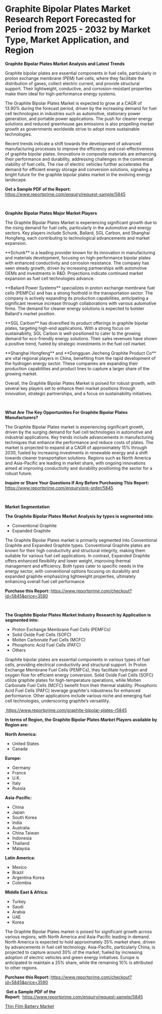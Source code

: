 <p><h1>Graphite Bipolar Plates Market Research Report Forecasted for Period from 2025 -  2032 by Market Type, Market Application, and Region</h1></p><p><strong>Graphite Bipolar Plates Market Analysis and Latest Trends</strong></p>
<p><p>Graphite bipolar plates are essential components in fuel cells, particularly in proton exchange membrane (PEM) fuel cells, where they facilitate the distribution of gases, collect electric current, and provide structural support. Their lightweight, conductive, and corrosion-resistant properties make them ideal for high-performance energy systems. </p><p>The Graphite Bipolar Plates Market is expected to grow at a CAGR of 13.90% during the forecast period, driven by the increasing demand for fuel cell technologies in industries such as automotive, stationary power generation, and portable power applications. The push for cleaner energy solutions and reduced greenhouse gas emissions is also propelling market growth as governments worldwide strive to adopt more sustainable technologies. </p><p>Recent trends indicate a shift towards the development of advanced manufacturing processes to improve the efficiency and cost-effectiveness of graphite bipolar plates. Innovations in composite materials are enhancing their performance and durability, addressing challenges in the commercial viability of fuel cells. The rise of electric vehicles further accelerates the demand for efficient energy storage and conversion solutions, signaling a bright future for the graphite bipolar plates market in the evolving energy landscape.</p></p>
<p><strong>Get a Sample PDF of the Report:&nbsp;</strong> <a href="https://www.reportprime.com/enquiry/request-sample/5845?utm_campaign=3111&utm_medium=2&utm_source=Github&utm_content=ia&utm_term=19032025&utm_id=graphite-bipolar-plates">https://www.reportprime.com/enquiry/request-sample/5845</a></p>
<p>&nbsp;</p>
<p><strong>Graphite Bipolar Plates Major Market Players</strong></p>
<p><p>The Graphite Bipolar Plates Market is experiencing significant growth due to the rising demand for fuel cells, particularly in the automotive and energy sectors. Key players include Schunk, Ballard, SGL Carbon, and Shanghai Hongfeng, each contributing to technological advancements and market expansion.</p><p>**Schunk** is a leading provider known for its innovation in manufacturing and materials development, focusing on high-performance bipolar plates with enhanced conductivity and corrosion resistance. The company has seen steady growth, driven by increasing partnerships with automotive OEMs and investments in R&D. Projections indicate continued market expansion as fuel cell technologies advance.</p><p>**Ballard Power Systems** specializes in proton exchange membrane fuel cells (PEMFCs) and has a strong foothold in the transportation sector. The company is actively expanding its production capabilities, anticipating a significant revenue increase through collaborations with various automotive firms. The demand for cleaner energy solutions is expected to bolster Ballard's market position.</p><p>**SGL Carbon** has diversified its product offerings in graphite bipolar plates, targeting high-end applications. With a strong focus on sustainability, SGL Carbon is well-positioned to cater to the growing demand for eco-friendly energy solutions. Their sales revenues have shown a positive trend, fueled by strategic investments in the fuel cell market.</p><p>**Shanghai Hongfeng** and **Dongguan Jiecheng Graphite Product Co** are vital regional players in China, benefiting from the rapid development of the hydrogen energy sector. These companies are expanding their production capabilities and product lines to capture a larger share of the growing market.</p><p>Overall, the Graphite Bipolar Plates Market is poised for robust growth, with several key players set to enhance their market positions through innovation, strategic partnerships, and a focus on sustainability initiatives.</p></p>
<p>&nbsp;</p>
<p><strong>What Are The Key Opportunities For Graphite Bipolar Plates Manufacturers?</strong></p>
<p><p>The Graphite Bipolar Plates market is experiencing significant growth, driven by the surging demand for fuel cell technologies in automotive and industrial applications. Key trends include advancements in manufacturing techniques that enhance the performance and reduce costs of plates. The market is projected to expand at a CAGR of approximately 15% through 2030, fueled by increasing investments in renewable energy and a shift towards cleaner transportation solutions. Regions such as North America and Asia-Pacific are leading in market share, with ongoing innovations aimed at improving conductivity and durability positioning the sector for a robust future.</p></p>
<p><strong>Inquire or Share Your Questions If Any Before Purchasing This Report:</strong> <a href="https://www.reportprime.com/enquiry/pre-order/5845?utm_campaign=3111&utm_medium=2&utm_source=Github&utm_content=ia&utm_term=19032025&utm_id=graphite-bipolar-plates">https://www.reportprime.com/enquiry/pre-order/5845</a></p>
<p>&nbsp;</p>
<p><strong>Market Segmentation</strong></p>
<p><strong>The Graphite Bipolar Plates Market Analysis by types is segmented into:</strong></p>
<p><ul><li>Conventional Graphite</li><li>Expanded Graphite</li></ul></p>
<p><p>The Graphite Bipolar Plates market is primarily segmented into Conventional Graphite and Expanded Graphite types. Conventional Graphite plates are known for their high conductivity and structural integrity, making them suitable for various fuel cell applications. In contrast, Expanded Graphite offers enhanced flexibility and lower weight, improving thermal management and efficiency. Both types cater to specific needs in the energy sector, with conventional options focusing on durability and expanded graphite emphasizing lightweight properties, ultimately enhancing overall fuel cell performance.</p></p>
<p><strong>Purchase this Report:&nbsp;</strong><a href="https://www.reportprime.com/checkout?id=5845&price=3590&utm_campaign=3111&utm_medium=2&utm_source=Github&utm_content=ia&utm_term=19032025&utm_id=graphite-bipolar-plates">https://www.reportprime.com/checkout?id=5845&price=3590</a></p>
<p>&nbsp;</p>
<p><strong>The Graphite Bipolar Plates Market Industry Research by Application is segmented into:</strong></p>
<p><ul><li>Proton Exchange Membrane Fuel Cells (PEMFCs)</li><li>Solid Oxide Fuel Cells (SOFC)</li><li>Molten Carbonate Fuel Cells (MCFC)</li><li>Phosphoric Acid Fuel Cells (PAFC)</li><li>Others</li></ul></p>
<p><p>Graphite bipolar plates are essential components in various types of fuel cells, providing electrical conductivity and structural support. In Proton Exchange Membrane Fuel Cells (PEMFCs), they facilitate hydrogen and oxygen flow for efficient energy conversion. Solid Oxide Fuel Cells (SOFC) utilize graphite plates for high-temperature operations, while Molten Carbonate Fuel Cells (MCFC) benefit from their thermal stability. Phosphoric Acid Fuel Cells (PAFC) leverage graphite's robustness for enhanced performance. Other applications include various niche and emerging fuel cell technologies, underscoring graphite’s versatility.</p></p>
<p><a href="https://www.reportprime.com/graphite-bipolar-plates-r5845?utm_campaign=3111&utm_medium=2&utm_source=Github&utm_content=ia&utm_term=19032025&utm_id=graphite-bipolar-plates">&nbsp;https://www.reportprime.com/graphite-bipolar-plates-r5845</a></p>
<p><strong>In terms of Region, the Graphite Bipolar Plates Market Players available by Region are:</strong></p>
<p>
    <p> <strong> North America: </strong>
        <ul>
            <li>United States</li>
            <li>Canada</li>
        </ul>
        </p> 
    <p> <strong> Europe: </strong>
        <ul>
            <li>Germany</li>
            <li>France</li>
            <li>U.K.</li>
            <li>Italy</li>
            <li>Russia</li>
        </ul>
        </p> 
    <p> <strong> Asia-Pacific: </strong>
        <ul>
            <li>China</li>
            <li>Japan</li>
            <li>South Korea</li>
            <li>India</li>
            <li>Australia</li>
            <li>China Taiwan</li>
            <li>Indonesia</li>
            <li>Thailand</li>
            <li>Malaysia</li>
        </ul>
        </p> 
    <p> <strong> Latin America: </strong>
        <ul>
            <li>Mexico</li>
            <li>Brazil</li>
            <li>Argentina Korea</li>
            <li>Colombia</li>
        </ul>
        </p> 
    <p> <strong> Middle East & Africa: </strong>
        <ul>
            <li>Turkey</li>
            <li>Saudi</li>
            <li>Arabia</li>
            <li>UAE</li>
            <li>Korea</li>
        </ul>
    </p>
    </p>
<p><p>The Graphite Bipolar Plates market is poised for significant growth across various regions, with North America and Asia-Pacific leading in demand. North America is expected to hold approximately 35% market share, driven by advancements in fuel cell technology. Asia-Pacific, particularly China, is projected to capture around 30% of the market, fueled by increasing adoption of electric vehicles and green energy initiatives. Europe is anticipated to maintain a 25% share, while the remaining 10% is attributed to other regions.</p></p>
<p><strong>Purchase this Report: </strong><a href="https://www.reportprime.com/checkout?id=5845&price=3590&utm_campaign=3111&utm_medium=2&utm_source=Github&utm_content=ia&utm_term=19032025&utm_id=graphite-bipolar-plates">https://www.reportprime.com/checkout?id=5845&price=3590</a></p>
<p>&nbsp;<strong>Get a Sample PDF of the Report:&nbsp;&nbsp;</strong><a href="https://www.reportprime.com/enquiry/request-sample/5845?utm_campaign=3111&utm_medium=2&utm_source=Github&utm_content=ia&utm_term=19032025&utm_id=graphite-bipolar-plates">https://www.reportprime.com/enquiry/request-sample/5845</a></p>
<p><strong></strong></p>
<p><p><a href="https://github.com/djarixneoza/Market-Research-Report-List-1/blob/main/thin-film-battery-market.md?utm_campaign=3111&utm_medium=2&utm_source=Github&utm_content=ia&utm_term=19032025&utm_id=graphite-bipolar-plates">Thin Film Battery Market</a></p></p>